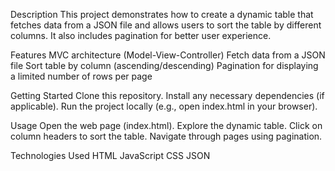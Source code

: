 Description
This project demonstrates how to create a dynamic table that fetches data from a JSON file and allows users to sort the table by different columns. It also includes pagination for better user experience.

Features
MVC architecture (Model-View-Controller)
Fetch data from a JSON file
Sort table by column (ascending/descending)
Pagination for displaying a limited number of rows per page

Getting Started
Clone this repository.
Install any necessary dependencies (if applicable).
Run the project locally (e.g., open index.html in your browser).

Usage
Open the web page (index.html).
Explore the dynamic table.
Click on column headers to sort the table.
Navigate through pages using pagination.

Technologies Used
HTML
JavaScript
CSS
JSON
